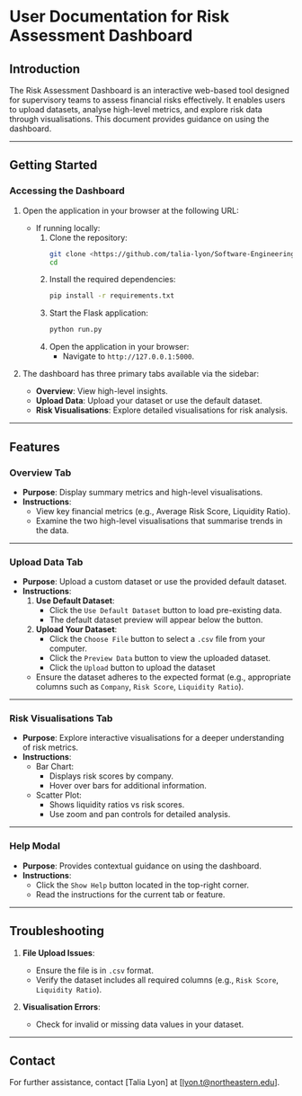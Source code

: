 # User Documentation for Risk Assessment Dashboard

## Introduction
The Risk Assessment Dashboard is an interactive web-based tool designed for supervisory teams to assess financial risks effectively. It enables users to upload datasets, analyse high-level metrics, and explore risk data through visualisations. This document provides guidance on using the dashboard.

---

## Getting Started

### Accessing the Dashboard
1. Open the application in your browser at the following URL:
   - If running locally: 
     1. Clone the repository:
        ```bash
        git clone <https://github.com/talia-lyon/Software-Engineering-Summative1-2025.git>
        cd 
        ```
     2. Install the required dependencies:
        ```bash
        pip install -r requirements.txt
        ```
     3. Start the Flask application:
        ```bash
        python run.py
        ```
     4. Open the application in your browser:
        - Navigate to `http://127.0.0.1:5000`.

2. The dashboard has three primary tabs available via the sidebar:
   - **Overview**: View high-level insights.
   - **Upload Data**: Upload your dataset or use the default dataset.
   - **Risk Visualisations**: Explore detailed visualisations for risk analysis.

---

## Features

### Overview Tab
- **Purpose**: Display summary metrics and high-level visualisations.
- **Instructions**:
  - View key financial metrics (e.g., Average Risk Score, Liquidity Ratio).
  - Examine the two high-level visualisations that summarise trends in the data.

---

### Upload Data Tab
- **Purpose**: Upload a custom dataset or use the provided default dataset.
- **Instructions**:
  1. **Use Default Dataset**:
     - Click the `Use Default Dataset` button to load pre-existing data.
     - The default dataset preview will appear below the button.
  2. **Upload Your Dataset**:
     - Click the `Choose File` button to select a `.csv` file from your computer.
     - Click the `Preview Data` button to view the uploaded dataset.
     - Click the `Upload` button to upload the dataset 
  - Ensure the dataset adheres to the expected format (e.g., appropriate columns such as `Company`, `Risk Score`, `Liquidity Ratio`).

---

### Risk Visualisations Tab
- **Purpose**: Explore interactive visualisations for a deeper understanding of risk metrics.
- **Instructions**:
  - Bar Chart:
    - Displays risk scores by company.
    - Hover over bars for additional information.
  - Scatter Plot:
    - Shows liquidity ratios vs risk scores.
    - Use zoom and pan controls for detailed analysis.

---

### Help Modal
- **Purpose**: Provides contextual guidance on using the dashboard.
- **Instructions**:
  - Click the `Show Help` button located in the top-right corner.
  - Read the instructions for the current tab or feature.

---

## Troubleshooting

1. **File Upload Issues**:
   - Ensure the file is in `.csv` format.
   - Verify the dataset includes all required columns (e.g., `Risk Score`, `Liquidity Ratio`).

2. **Visualisation Errors**:
   - Check for invalid or missing data values in your dataset.

---

## Contact
For further assistance, contact [Talia Lyon] at [lyon.t@northeastern.edu].
